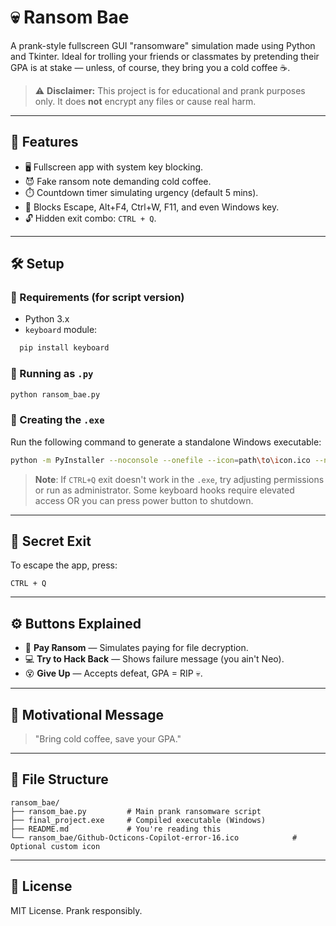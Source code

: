 # 💀 Ransom Bae

A prank-style fullscreen GUI "ransomware" simulation made using Python and Tkinter. Ideal for trolling your friends or classmates by pretending their GPA is at stake — unless, of course, they bring you a cold coffee ☕.

> ⚠️ **Disclaimer:** This project is for educational and prank purposes only. It does **not** encrypt any files or cause real harm.

---

## 🚀 Features

- 🖥️ Fullscreen app with system key blocking.
- 😈 Fake ransom note demanding cold coffee.
- ⏱️ Countdown timer simulating urgency (default 5 mins).
- 🔐 Blocks Escape, Alt+F4, Ctrl+W, F11, and even Windows key.
- 🔓 Hidden exit combo: `CTRL + Q`.

---


## 🛠️ Setup

### 🔹 Requirements (for script version)
- Python 3.x
- `keyboard` module:
```bash
  pip install keyboard
````

### 🔹 Running as `.py`

```bash
python ransom_bae.py
```

### 🔹 Creating the `.exe`

Run the following command to generate a standalone Windows executable:

```bash
python -m PyInstaller --noconsole --onefile --icon=path\to\icon.ico --name=final_project ransom_bae.py
```

> **Note**: If `CTRL+Q` exit doesn't work in the `.exe`, try adjusting permissions or run as administrator. Some keyboard hooks require elevated access OR you can press power button to shutdown.

---

## 🔑 Secret Exit

To escape the app, press:

```
CTRL + Q
```

---

## ⚙️ Buttons Explained

* 💸 **Pay Ransom** — Simulates paying for file decryption.
* 💻 **Try to Hack Back** — Shows failure message (you ain't Neo).
* 😵 **Give Up** — Accepts defeat, GPA = RIP 💀.

---

## 🧃 Motivational Message

> "Bring cold coffee, save your GPA."

---

## 📂 File Structure

```
ransom_bae/
├── ransom_bae.py         # Main prank ransomware script
├── final_project.exe     # Compiled executable (Windows)
├── README.md             # You're reading this
└── ransom_bae/Github-Octicons-Copilot-error-16.ico            # Optional custom icon
```

---

## 📜 License

MIT License. Prank responsibly.


